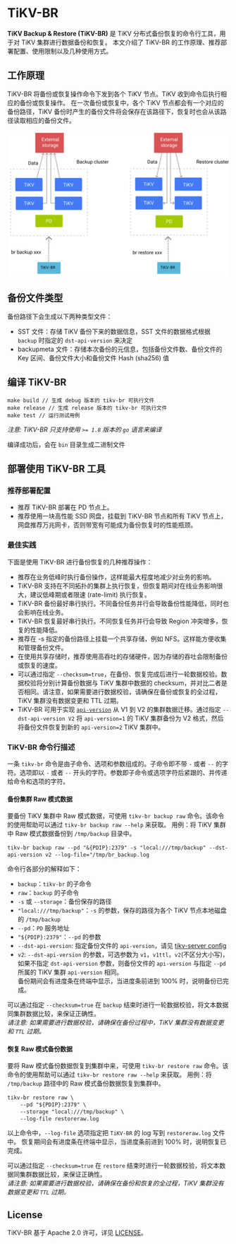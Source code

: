 # TiKV-BR

**TiKV Backup & Restore (TiKV-BR)** 是 TiKV 分布式备份恢复的命令行工具，用于对 TiKV 集群进行数据备份和恢复。
本文介绍了 TiKV-BR 的工作原理、推荐部署配置、使用限制以及几种使用方式。

## 工作原理

TiKV-BR 将备份或恢复操作命令下发到各个 TiKV 节点。TiKV 收到命令后执行相应的备份或恢复操作。
在一次备份或恢复中，各个 TiKV 节点都会有一个对应的备份路径，TiKV 备份时产生的备份文件将会保存在该路径下，恢复时也会从该路径读取相应的备份文件。

<img src="docs/images/tikv-br-architecture.png?sanitize=true" alt="architecture" width="600"/>

## 备份文件类型

备份路径下会生成以下两种类型文件：
- SST 文件：存储 TiKV 备份下来的数据信息，SST 文件的数据格式根据 `backup` 时指定的 `dst-api-version` 来决定
- backupmeta 文件：存储本次备份的元信息，包括备份文件数、备份文件的 Key 区间、备份文件大小和备份文件 Hash (sha256) 值

## 编译 TiKV-BR
```
make build // 生成 debug 版本的 tikv-br 可执行文件
make release // 生成 release 版本的 tikv-br 可执行文件
make test // 运行测试用例
```

*注意: TiKV-BR 只支持使用 `>= 1.8` 版本的 `go` 语言来编译*

编译成功后，会在 `bin` 目录生成二进制文件

## 部署使用 TiKV-BR 工具

### 推荐部署配置
- 推荐 TiKV-BR 部署在 PD 节点上。
- 推荐使用一块高性能 SSD 网盘，挂载到 TiKV-BR 节点和所有 TiKV 节点上，网盘推荐万兆网卡，否则带宽有可能成为备份恢复时的性能瓶颈。

### 最佳实践
下面是使用 TiKV-BR 进行备份恢复的几种推荐操作：
- 推荐在业务低峰时执行备份操作，这样能最大程度地减少对业务的影响。
- TiKV-BR 支持在不同拓扑的集群上执行恢复，但恢复期间对在线业务影响很大，建议低峰期或者限速 (rate-limit) 执行恢复。
- TiKV-BR 备份最好串行执行。不同备份任务并行会导致备份性能降低，同时也会影响在线业务。
- TiKV-BR 恢复最好串行执行。不同恢复任务并行会导致 Region 冲突增多，恢复的性能降低。
- 推荐在 -s 指定的备份路径上挂载一个共享存储，例如 NFS。这样能方便收集和管理备份文件。
- 在使用共享存储时，推荐使用高吞吐的存储硬件，因为存储的吞吐会限制备份或恢复的速度。
- 可以通过指定 `--checksum=true`，在备份、恢复完成后进行一轮数据校验。数据校验将分别计算备份数据与 TiKV 集群中数据的 checksum，并对比二者是否相同。请注意，如果需要进行数据校验，请确保在备份或恢复的全过程，TiKV 集群没有数据变更和 TTL 过期。
- TiKV-BR 可用于实现 [`api-version`](https://docs.pingcap.com/zh/tidb/stable/tikv-configuration-file#api-version-%E4%BB%8E-v610-%E7%89%88%E6%9C%AC%E5%BC%80%E5%A7%8B%E5%BC%95%E5%85%A5) 从 V1 到 V2 的集群数据迁移。通过指定 `--dst-api-version V2` 将 `api-version=1` 的 TiKV 集群备份为 V2 格式，然后将备份文件恢复到新的 `api-version=2` TiKV 集群中。

### TiKV-BR 命令行描述
一条 `tikv-br` 命令是由子命令、选项和参数组成的。子命令即不带 `-` 或者 `--` 的字符。选项即以 `-` 或者 `--` 开头的字符。参数即子命令或选项字符后紧跟的、并传递给命令和选项的字符。
#### 备份集群 Raw 模式数据
要备份 TiKV 集群中 Raw 模式数据，可使用 `tikv-br backup raw` 命令。该命令的使用帮助可以通过 `tikv-br backup raw --help` 来获取。
用例：将 TiKV 集群中 Raw 模式数据备份到 `/tmp/backup` 目录中。
```
tikv-br backup raw --pd "&{PDIP}:2379" -s "local:///tmp/backup" --dst-api-version v2 --log-file="/tmp/br_backup.log
```
命令行各部分的解释如下：
- `backup`：`tikv-br` 的子命令
- `raw`：`backup` 的子命令
- `-s` 或 `--storage`：备份保存的路径
- `"local:///tmp/backup"`：`-s` 的参数，保存的路径为各个 TiKV 节点本地磁盘的 `/tmp/backup`
- `--pd`：`PD` 服务地址
- `"${PDIP}:2379"`：`--pd` 的参数
- `--dst-api-version`: 指定备份文件的 `api-version`，请见 [tikv-server config](https://docs.pingcap.com/zh/tidb/stable/tikv-configuration-file#api-version-%E4%BB%8E-v610-%E7%89%88%E6%9C%AC%E5%BC%80%E5%A7%8B%E5%BC%95%E5%85%A5)  
- `v2`: `--dst-api-version` 的参数，可选参数为 `v1`，`v1ttl`，`v2`(不区分大小写)，如果不指定 `dst-api-version` 参数，则备份文件的 `api-version` 与指定 `--pd` 所属的 TiKV 集群 `api-version` 相同。  
备份期间会有进度条在终端中显示，当进度条前进到 100% 时，说明备份已完成。

可以通过指定 `--checksum=true` 在 `backup` 结束时进行一轮数据校验，将文本数据同集群数据比较，来保证正确性。  
*请注意: 如果需要进行数据校验，请确保在备份过程中，TiKV 集群没有数据变更和 `TTL` 过期。*

#### 恢复 Raw 模式备份数据

要将 Raw 模式备份数据恢复到集群中来，可使用 `tikv-br restore raw` 命令。该命令的使用帮助可以通过 `tikv-br restore raw --help` 来获取。
用例：将 `/tmp/backup` 路径中的 Raw 模式备份数据恢复到集群中。
```
tikv-br restore raw \
    --pd "${PDIP}:2379" \
    --storage "local:///tmp/backup" \
    --log-file restoreraw.log
```
以上命令中，`--log-file` 选项指定把 `TiKV-BR` 的 log 写到 `restoreraw.log` 文件中。
恢复期间会有进度条在终端中显示，当进度条前进到 100% 时，说明恢复已完成。  

可以通过指定 `--checksum=true` 在 `restore` 结束时进行一轮数据校验，将文本数据同集群数据比较，来保证正确性。  
*请注意: 如果需要进行数据校验，请确保在备份和恢复的全过程，TiKV 集群没有数据变更和 `TTL` 过期。*

## License

TiKV-BR 基于 Apache 2.0 许可，详见 [LICENSE](./LICENSE.md)。
